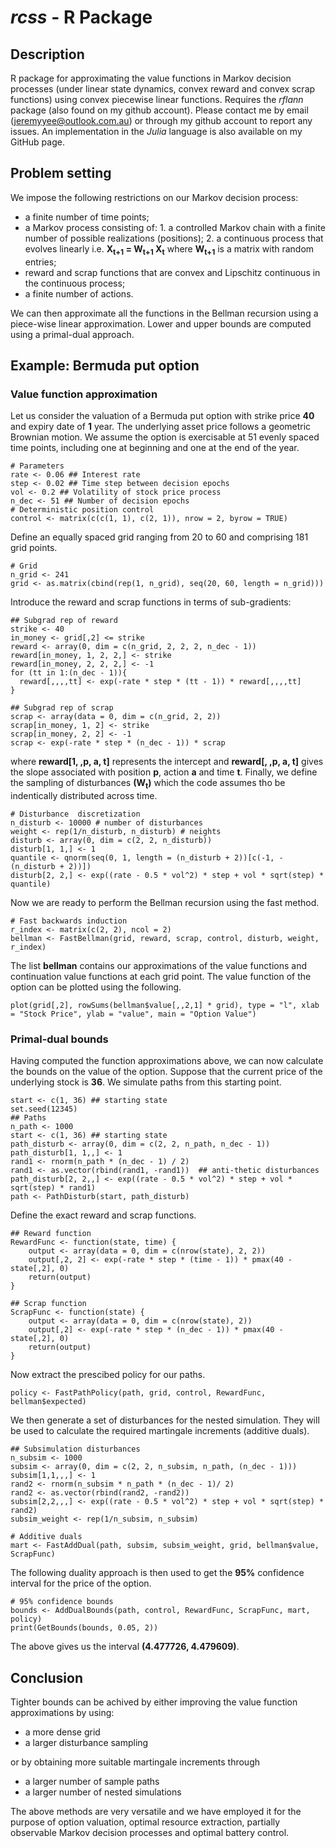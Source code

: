 # *rcss* - R Package

## Description

R package for approximating the value functions in Markov decision
processes (under linear state dynamics, convex reward and convex scrap
functions) using convex piecewise linear functions.  Requires the
*rflann* package (also found on my github account). Please contact me
by email (jeremyyee@outlook.com.au) or through my github account to
report any issues. An implementation in the *Julia* language is also
available on my GitHub page.

## Problem setting

We impose the following restrictions on our Markov decision process:
* a finite number of time points;
* a Markov process consisting of:
      1. a controlled Markov chain with a finite number of possible realizations (positions); 
      2. a continuous process that evolves linearly i.e. **X<sub>t+1</sub> = W<sub>t+1</sub> X<sub>t</sub>**
      where **W<sub>t+1</sub>** is a matrix with random entries;
* reward and scrap functions that are convex and Lipschitz continuous
  in the continuous process;
* a finite number of actions.

We can then approximate all the functions in the Bellman recursion
using a piece-wise linear approximation. Lower and upper bounds are
computed using a primal-dual approach.

## Example: Bermuda put option

### Value function approximation

Let us consider the valuation of a Bermuda put option with strike
price **40** and expiry date of **1** year. The underlying asset price
follows a geometric Brownian motion. We assume the option is
exercisable at 51 evenly spaced time points, including one at
beginning and one at the end of the year.

~~~
# Parameters
rate <- 0.06 ## Interest rate
step <- 0.02 ## Time step between decision epochs
vol <- 0.2 ## Volatility of stock price process
n_dec <- 51 ## Number of decision epochs
# Deterministic position control
control <- matrix(c(c(1, 1), c(2, 1)), nrow = 2, byrow = TRUE)
~~~

Define an equally spaced grid ranging from 20 to 60 and comprising
181 grid points.

~~~
# Grid
n_grid <- 241
grid <- as.matrix(cbind(rep(1, n_grid), seq(20, 60, length = n_grid)))
~~~

Introduce the reward and scrap functions in terms of sub-gradients:

~~~
## Subgrad rep of reward
strike <- 40
in_money <- grid[,2] <= strike
reward <- array(0, dim = c(n_grid, 2, 2, 2, n_dec - 1))       
reward[in_money, 1, 2, 2,] <- strike
reward[in_money, 2, 2, 2,] <- -1
for (tt in 1:(n_dec - 1)){
  reward[,,,,tt] <- exp(-rate * step * (tt - 1)) * reward[,,,,tt] 
}

## Subgrad rep of scrap
scrap <- array(data = 0, dim = c(n_grid, 2, 2))
scrap[in_money, 1, 2] <- strike
scrap[in_money, 2, 2] <- -1
scrap <- exp(-rate * step * (n_dec - 1)) * scrap
~~~

where **reward[1, ,p, a, t]** represents the intercept and **reward[,
,p, a, t]** gives the slope associated with position **p**, action
**a** and time **t**. Finally, we define the sampling of disturbances
**(W<sub>t</sub>)** which the code assumes tho be indentically
distributed across time.

~~~
# Disturbance  discretization
n_disturb <- 10000 # number of disturbances
weight <- rep(1/n_disturb, n_disturb) # neights
disturb <- array(0, dim = c(2, 2, n_disturb))
disturb[1, 1,] <- 1
quantile <- qnorm(seq(0, 1, length = (n_disturb + 2))[c(-1, -(n_disturb + 2))])
disturb[2, 2,] <- exp((rate - 0.5 * vol^2) * step + vol * sqrt(step) * quantile)
~~~

Now we are ready to perform the Bellman recursion using the fast method.

~~~
# Fast backwards induction
r_index <- matrix(c(2, 2), ncol = 2)
bellman <- FastBellman(grid, reward, scrap, control, disturb, weight, r_index)
~~~

The list **bellman** contains our approximations of the value
functions and continuation value functions at each grid point. The
value function of the option can be plotted using the following.

~~~
plot(grid[,2], rowSums(bellman$value[,,2,1] * grid), type = "l", xlab = "Stock Price", ylab = "value", main = "Option Value") 
~~~

### Primal-dual bounds

Having computed the function approximations above, we can now
calculate the bounds on the value of the option. Suppose that the
current price of the underlying stock is **36**. We simulate paths
from this starting point.

~~~
start <- c(1, 36) ## starting state
set.seed(12345)
## Paths
n_path <- 1000
start <- c(1, 36) ## starting state
path_disturb <- array(0, dim = c(2, 2, n_path, n_dec - 1))
path_disturb[1, 1,,] <- 1
rand1 <- rnorm(n_path * (n_dec - 1) / 2)
rand1 <- as.vector(rbind(rand1, -rand1))  ## anti-thetic disturbances
path_disturb[2, 2,,] <- exp((rate - 0.5 * vol^2) * step + vol * sqrt(step) * rand1)
path <- PathDisturb(start, path_disturb)
~~~

Define the exact reward and scrap functions.

~~~
## Reward function
RewardFunc <- function(state, time) {
    output <- array(data = 0, dim = c(nrow(state), 2, 2))
    output[,2, 2] <- exp(-rate * step * (time - 1)) * pmax(40 - state[,2], 0)
    return(output)
}

## Scrap function
ScrapFunc <- function(state) {
    output <- array(data = 0, dim = c(nrow(state), 2))
    output[,2] <- exp(-rate * step * (n_dec - 1)) * pmax(40 - state[,2], 0)
    return(output)
}
~~~

Now extract the prescibed policy for our paths.

~~~
policy <- FastPathPolicy(path, grid, control, RewardFunc, bellman$expected)
~~~

We then generate a set of disturbances for the nested simulation. They
will be used to calculate the required martingale increments (additive
duals).

~~~
## Subsimulation disturbances
n_subsim <- 1000
subsim <- array(0, dim = c(2, 2, n_subsim, n_path, (n_dec - 1)))
subsim[1,1,,,] <- 1
rand2 <- rnorm(n_subsim * n_path * (n_dec - 1)/ 2)
rand2 <- as.vector(rbind(rand2, -rand2))
subsim[2,2,,,] <- exp((rate - 0.5 * vol^2) * step + vol * sqrt(step) * rand2)
subsim_weight <- rep(1/n_subsim, n_subsim)

# Additive duals
mart <- FastAddDual(path, subsim, subsim_weight, grid, bellman$value, ScrapFunc)
~~~

The following duality approach is then used to get the **95%**
confidence interval for the price of the option.

~~~
# 95% confidence bounds
bounds <- AddDualBounds(path, control, RewardFunc, ScrapFunc, mart, policy)
print(GetBounds(bounds, 0.05, 2))
~~~

The above gives us the interval **(4.477726, 4.479609)**. 

## Conclusion

Tighter bounds can be achived by either improving the value function
approximations by using:
* a more dense grid
* a larger disturbance sampling

or by obtaining more suitable martingale increments through 
* a larger number of sample paths
* a larger number of nested simulations

The above methods are very versatile and we have employed it for the
purpose of option valuation, optimal resource extraction, partially
observable Markov decision processes and optimal battery control.
